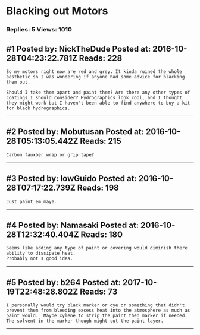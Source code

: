 # Blacking out Motors

### Replies: 5 Views: 1010

## \#1 Posted by: NickTheDude Posted at: 2016-10-28T04:23:22.781Z Reads: 228

```
So my motors right now are red and grey. It kinda ruined the whole aesthetic so I was wondering if anyone had some advice for blacking them out.

Should I take them apart and paint them? Are there any other types of coatings I should consider? Hydrographics look cool, and I thought they might work but I haven't been able to find anywhere to buy a kit for black hydrographics.
```

---
## \#2 Posted by: Mobutusan Posted at: 2016-10-28T05:13:05.442Z Reads: 215

```
Carbon fauxber wrap or grip tape?
```

---
## \#3 Posted by: lowGuido Posted at: 2016-10-28T07:17:22.739Z Reads: 198

```
Just paint em maye.
```

---
## \#4 Posted by: Namasaki Posted at: 2016-10-28T12:32:40.404Z Reads: 180

```
Seems like adding any type of paint or covering would diminish there ability to dissipate heat. 
Probably not s good idea.
```

---
## \#5 Posted by: b264 Posted at: 2017-10-19T22:48:28.802Z Reads: 73

```
I personally would try black marker or dye or something that didn't prevent them from bleeding excess heat into the atmosphere as much as paint would.  Maybe xylene to strip the paint then marker if needed.  The solvent in the marker though might cut the paint layer.
```

---
